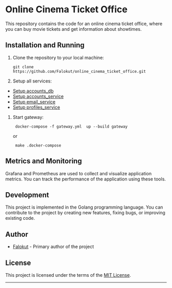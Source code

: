 # Online Cinema Ticket Office

This repository contains the code for an online cinema ticket office, where you can buy movie tickets and get information about showtimes.

## Installation and Running

1. Clone the repository to your local machine:
   ```shell
   git clone https://github.com/Falokut/online_cinema_ticket_office.git
   ```
2. Setup all services:
* [Setup accounts_db](/accounts_db/README.md#SETUP)
* [Setup accounts_service](/accounts_service/README.md#SETUP)
* [Setup email_service](/email_service/README.md#SETUP)
* [Setup profiles_service](/profiles_service/README.md#SETUP)
1. Start gateway:
   ```shell
    docker-compose -f gateway.yml  up --build gateway
   ```
   or 
   ```shell
    make .docker-compose
   ```

## Metrics and Monitoring

Grafana and Prometheus are used to collect and visualize application metrics. You can track the performance of the application using these tools.

## Development

This project is implemented in the Golang programming language. You can contribute to the project by creating new features, fixing bugs, or improving existing code.

## Author

- [Falokut](https://github.com/Falokut) - Primary author of the project

## License

This project is licensed under the terms of the [MIT License](https://opensource.org/licenses/MIT).

---
